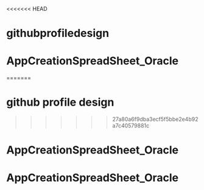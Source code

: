 <<<<<<< HEAD
# githubprofiledesign
# AppCreationSpreadSheet_Oracle
=======
# github profile design
>>>>>>> 27a80a6f9dba3ecf5f5bbe2e4b92a7c40579881c
# AppCreationSpreadSheet_Oracle
# AppCreationSpreadSheet_Oracle
